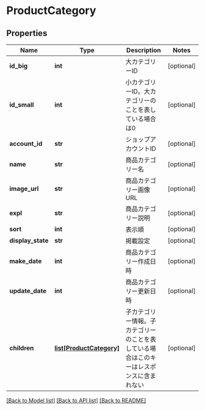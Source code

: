 # ProductCategory

## Properties
Name | Type | Description | Notes
------------ | ------------- | ------------- | -------------
**id_big** | **int** | 大カテゴリーID | [optional] 
**id_small** | **int** | 小カテゴリーID。大カテゴリーのことを表している場合は0 | [optional] 
**account_id** | **str** | ショップアカウントID | [optional] 
**name** | **str** | 商品カテゴリー名 | [optional] 
**image_url** | **str** | 商品カテゴリー画像URL | [optional] 
**expl** | **str** | 商品カテゴリー説明 | [optional] 
**sort** | **int** | 表示順 | [optional] 
**display_state** | **str** | 掲載設定 | [optional] 
**make_date** | **int** | 商品カテゴリー作成日時 | [optional] 
**update_date** | **int** | 商品カテゴリー更新日時 | [optional] 
**children** | [**list[ProductCategory]**](ProductCategory.md) | 子カテゴリー情報。子カテゴリーのことを表している場合はこのキーはレスポンスに含まれない | [optional] 

[[Back to Model list]](../README.md#documentation-for-models) [[Back to API list]](../README.md#documentation-for-api-endpoints) [[Back to README]](../README.md)


